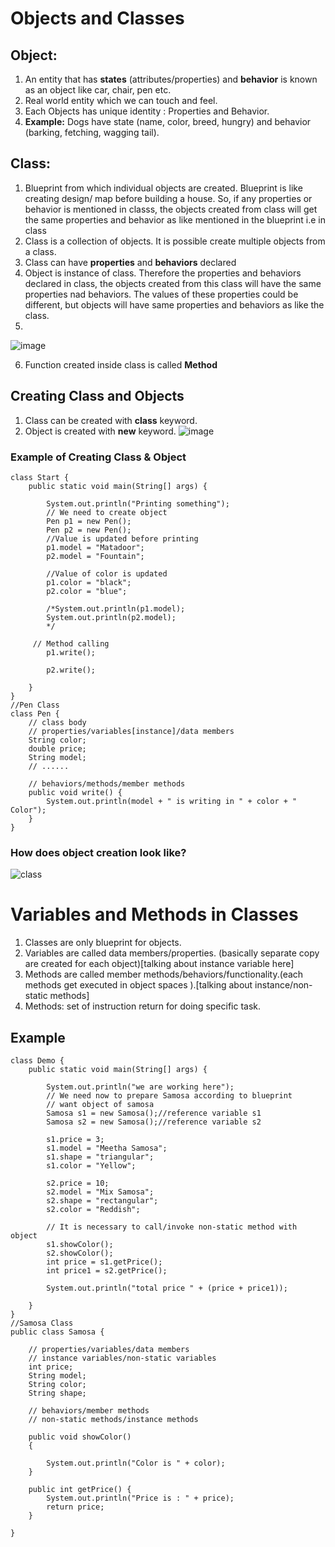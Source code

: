 # Objects and Classes
## Object:
1. An entity that has **states** (attributes/properties) and **behavior** is known as an object like car, chair, pen etc.
2. Real world entity which we can touch and feel.
3. Each Objects has unique identity : Properties and Behavior.
4. **Example:** Dogs have state (name, color, breed, hungry) and behavior (barking,
fetching, wagging tail).
## Class:
1. Blueprint from which individual objects are created. Blueprint is like creating design/ map before building a house. So, if any properties or behavior is mentioned in classs, the objects created from class will get the same properties and behavior as like mentioned in the blueprint i.e in class
2. Class is a collection of objects. It is possible create multiple objects from a class.
3. Class can have **properties** and **behaviors** declared
4. Object is instance of class. Therefore the properties and behaviors declared in class, the objects created from this class will have the same properties nad behaviors. The values of these properties could be different, but objects will have same properties and behaviors as like the class.
5. 
  ![image](https://github.com/user-attachments/assets/843bef87-5e0b-4cfa-b58a-a35b73beebd5)

6. Function created inside class is called **Method**
## Creating Class and Objects
1. Class can be created with **class** keyword.
2. Object is created with **new** keyword.
   ![image](https://github.com/user-attachments/assets/65bd5f7d-6b4f-4def-8da4-828ab503857d)

### Example of Creating Class & Object
~~~
class Start {
    public static void main(String[] args) {

        System.out.println("Printing something");
        // We need to create object
        Pen p1 = new Pen();
        Pen p2 = new Pen();
        //Value is updated before printing
        p1.model = "Matadoor";
        p2.model = "Fountain";

        //Value of color is updated
        p1.color = "black";
        p2.color = "blue";

        /*System.out.println(p1.model);
        System.out.println(p2.model);
        */

     // Method calling
        p1.write();

        p2.write();

    }
}
//Pen Class
class Pen {
    // class body
    // properties/variables[instance]/data members
    String color;
    double price;
    String model;
    // ......

    // behaviors/methods/member methods
    public void write() {
        System.out.println(model + " is writing in " + color + " Color");
    }
}
~~~
### How does object creation look like?
![class](https://github.com/user-attachments/assets/12c829a5-e3dc-422e-8c93-73ad6fff5c4a)
# Variables and Methods in Classes
1. Classes are only blueprint for objects.
2. Variables are called data members/properties. (basically separate copy are created for
each object)[talking about instance variable here]
3. Methods are called member methods/behaviors/functionality.(each methods get
executed in object spaces ).[talking about instance/non-static methods]
4. Methods: set of instruction return for doing specific task.
## Example 
~~~
class Demo {
    public static void main(String[] args) {

        System.out.println("we are working here");
        // We need now to prepare Samosa according to blueprint
        // want object of samosa
        Samosa s1 = new Samosa();//reference variable s1
        Samosa s2 = new Samosa();//reference variable s2

        s1.price = 3;
        s1.model = "Meetha Samosa";
        s1.shape = "triangular";
        s1.color = "Yellow";

        s2.price = 10;
        s2.model = "Mix Samosa";
        s2.shape = "rectangular";
        s2.color = "Reddish";

        // It is necessary to call/invoke non-static method with object
        s1.showColor();
        s2.showColor();
        int price = s1.getPrice();
        int price1 = s2.getPrice();

        System.out.println("total price " + (price + price1));

    }
}
//Samosa Class
public class Samosa {

    // properties/variables/data members
    // instance variables/non-static variables
    int price;
    String model;
    String color;
    String shape;

    // behaviors/member methods
    // non-static methods/instance methods

    public void showColor()
    {

        System.out.println("Color is " + color);
    }

    public int getPrice() {
        System.out.println("Price is : " + price);
        return price;
    }

}
~~~

